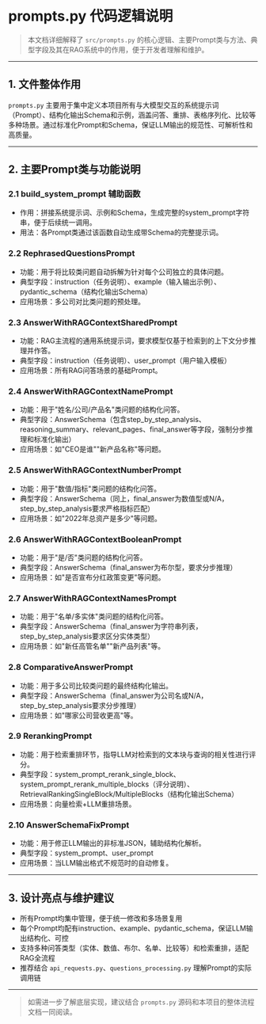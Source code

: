 # prompts.py 代码逻辑说明

> 本文档详细解释了 `src/prompts.py` 的核心逻辑、主要Prompt类与方法、典型字段及其在RAG系统中的作用，便于开发者理解和维护。

---

## 1. 文件整体作用

`prompts.py` 主要用于集中定义本项目所有与大模型交互的系统提示词（Prompt）、结构化输出Schema和示例，涵盖问答、重排、表格序列化、比较等多种场景。通过标准化Prompt和Schema，保证LLM输出的规范性、可解析性和高质量。

---

## 2. 主要Prompt类与功能说明

### 2.1 build_system_prompt 辅助函数
- 作用：拼接系统提示词、示例和Schema，生成完整的system_prompt字符串，便于后续统一调用。
- 用法：各Prompt类通过该函数自动生成带Schema的完整提示词。

### 2.2 RephrasedQuestionsPrompt
- 功能：用于将比较类问题自动拆解为针对每个公司独立的具体问题。
- 典型字段：instruction（任务说明）、example（输入输出示例）、pydantic_schema（结构化输出Schema）
- 应用场景：多公司对比类问题的预处理。

### 2.3 AnswerWithRAGContextSharedPrompt
- 功能：RAG主流程的通用系统提示词，要求模型仅基于检索到的上下文分步推理并作答。
- 典型字段：instruction（任务说明）、user_prompt（用户输入模板）
- 应用场景：所有RAG问答场景的基础Prompt。

### 2.4 AnswerWithRAGContextNamePrompt
- 功能：用于"姓名/公司/产品名"类问题的结构化问答。
- 典型字段：AnswerSchema（包含step_by_step_analysis、reasoning_summary、relevant_pages、final_answer等字段，强制分步推理和标准化输出）
- 应用场景：如"CEO是谁""新产品名称"等问题。

### 2.5 AnswerWithRAGContextNumberPrompt
- 功能：用于"数值/指标"类问题的结构化问答。
- 典型字段：AnswerSchema（同上，final_answer为数值型或N/A，step_by_step_analysis要求严格指标匹配）
- 应用场景：如"2022年总资产是多少"等问题。

### 2.6 AnswerWithRAGContextBooleanPrompt
- 功能：用于"是/否"类问题的结构化问答。
- 典型字段：AnswerSchema（final_answer为布尔型，要求分步推理）
- 应用场景：如"是否宣布分红政策变更"等问题。

### 2.7 AnswerWithRAGContextNamesPrompt
- 功能：用于"名单/多实体"类问题的结构化问答。
- 典型字段：AnswerSchema（final_answer为字符串列表，step_by_step_analysis要求区分实体类型）
- 应用场景：如"新任高管名单""新产品列表"等。

### 2.8 ComparativeAnswerPrompt
- 功能：用于多公司比较类问题的最终结构化输出。
- 典型字段：AnswerSchema（final_answer为公司名或N/A，step_by_step_analysis要求分步推理）
- 应用场景：如"哪家公司营收更高"等。

### 2.9 RerankingPrompt
- 功能：用于检索重排环节，指导LLM对检索到的文本块与查询的相关性进行评分。
- 典型字段：system_prompt_rerank_single_block、system_prompt_rerank_multiple_blocks（评分说明）、RetrievalRankingSingleBlock/MultipleBlocks（结构化输出Schema）
- 应用场景：向量检索+LLM重排场景。

### 2.10 AnswerSchemaFixPrompt
- 功能：用于修正LLM输出的非标准JSON，辅助结构化解析。
- 典型字段：system_prompt、user_prompt
- 应用场景：当LLM输出格式不规范时的自动修复。

---

## 3. 设计亮点与维护建议
- 所有Prompt均集中管理，便于统一修改和多场景复用
- 每个Prompt均配有instruction、example、pydantic_schema，保证LLM输出结构化、可控
- 支持多种问答类型（实体、数值、布尔、名单、比较等）和检索重排，适配RAG全流程
- 推荐结合 `api_requests.py`、`questions_processing.py` 理解Prompt的实际调用链

---

> 如需进一步了解底层实现，建议结合 `prompts.py` 源码和本项目的整体流程文档一同阅读。 